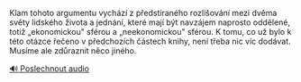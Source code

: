 
Klam tohoto argumentu vychází z předstíraného rozlišování mezi dvěma světy lidského života a jednání, které mají být navzájem naprosto oddělené, totiž „ekonomickou" sférou a „neekonomickou" sférou. K tomu, co už bylo k této otázce řečeno v předchozích částech knihy, není třeba nic víc dodávat. Musíme ale zdůraznit něco jiného.

[🔊 Poslechnout audio](/data/7-paragraphs/audio/chapter_57/para_004-Klam-tohoto-argumentu-vychz-z-pedstranho-rozl.mp3)
